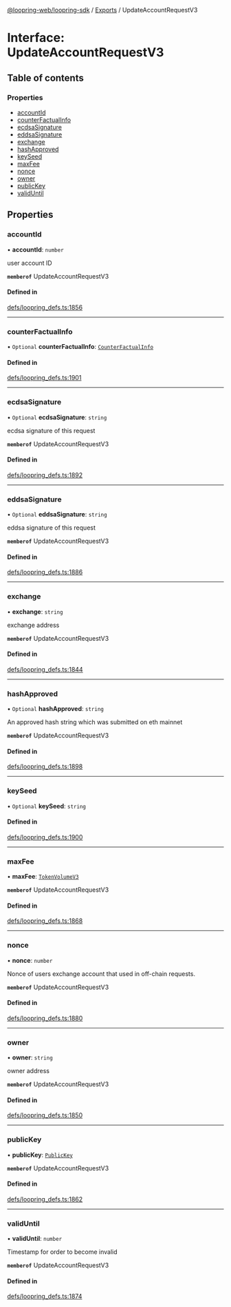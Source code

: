 [@loopring-web/loopring-sdk](../README.md) / [Exports](../modules.md) / UpdateAccountRequestV3

# Interface: UpdateAccountRequestV3

## Table of contents

### Properties

- [accountId](UpdateAccountRequestV3.md#accountid)
- [counterFactualInfo](UpdateAccountRequestV3.md#counterfactualinfo)
- [ecdsaSignature](UpdateAccountRequestV3.md#ecdsasignature)
- [eddsaSignature](UpdateAccountRequestV3.md#eddsasignature)
- [exchange](UpdateAccountRequestV3.md#exchange)
- [hashApproved](UpdateAccountRequestV3.md#hashapproved)
- [keySeed](UpdateAccountRequestV3.md#keyseed)
- [maxFee](UpdateAccountRequestV3.md#maxfee)
- [nonce](UpdateAccountRequestV3.md#nonce)
- [owner](UpdateAccountRequestV3.md#owner)
- [publicKey](UpdateAccountRequestV3.md#publickey)
- [validUntil](UpdateAccountRequestV3.md#validuntil)

## Properties

### accountId

• **accountId**: `number`

user account ID

**`memberof`** UpdateAccountRequestV3

#### Defined in

[defs/loopring_defs.ts:1856](https://github.com/Loopring/loopring_sdk/blob/5861d10/src/defs/loopring_defs.ts#L1856)

___

### counterFactualInfo

• `Optional` **counterFactualInfo**: [`CounterFactualInfo`](CounterFactualInfo.md)

#### Defined in

[defs/loopring_defs.ts:1901](https://github.com/Loopring/loopring_sdk/blob/5861d10/src/defs/loopring_defs.ts#L1901)

___

### ecdsaSignature

• `Optional` **ecdsaSignature**: `string`

ecdsa signature of this request

**`memberof`** UpdateAccountRequestV3

#### Defined in

[defs/loopring_defs.ts:1892](https://github.com/Loopring/loopring_sdk/blob/5861d10/src/defs/loopring_defs.ts#L1892)

___

### eddsaSignature

• `Optional` **eddsaSignature**: `string`

eddsa signature of this request

**`memberof`** UpdateAccountRequestV3

#### Defined in

[defs/loopring_defs.ts:1886](https://github.com/Loopring/loopring_sdk/blob/5861d10/src/defs/loopring_defs.ts#L1886)

___

### exchange

• **exchange**: `string`

exchange address

**`memberof`** UpdateAccountRequestV3

#### Defined in

[defs/loopring_defs.ts:1844](https://github.com/Loopring/loopring_sdk/blob/5861d10/src/defs/loopring_defs.ts#L1844)

___

### hashApproved

• `Optional` **hashApproved**: `string`

An approved hash string which was submitted on eth mainnet

**`memberof`** UpdateAccountRequestV3

#### Defined in

[defs/loopring_defs.ts:1898](https://github.com/Loopring/loopring_sdk/blob/5861d10/src/defs/loopring_defs.ts#L1898)

___

### keySeed

• `Optional` **keySeed**: `string`

#### Defined in

[defs/loopring_defs.ts:1900](https://github.com/Loopring/loopring_sdk/blob/5861d10/src/defs/loopring_defs.ts#L1900)

___

### maxFee

• **maxFee**: [`TokenVolumeV3`](TokenVolumeV3.md)

**`memberof`** UpdateAccountRequestV3

#### Defined in

[defs/loopring_defs.ts:1868](https://github.com/Loopring/loopring_sdk/blob/5861d10/src/defs/loopring_defs.ts#L1868)

___

### nonce

• **nonce**: `number`

Nonce of users exchange account that used in off-chain requests.

**`memberof`** UpdateAccountRequestV3

#### Defined in

[defs/loopring_defs.ts:1880](https://github.com/Loopring/loopring_sdk/blob/5861d10/src/defs/loopring_defs.ts#L1880)

___

### owner

• **owner**: `string`

owner address

**`memberof`** UpdateAccountRequestV3

#### Defined in

[defs/loopring_defs.ts:1850](https://github.com/Loopring/loopring_sdk/blob/5861d10/src/defs/loopring_defs.ts#L1850)

___

### publicKey

• **publicKey**: [`PublicKey`](PublicKey.md)

**`memberof`** UpdateAccountRequestV3

#### Defined in

[defs/loopring_defs.ts:1862](https://github.com/Loopring/loopring_sdk/blob/5861d10/src/defs/loopring_defs.ts#L1862)

___

### validUntil

• **validUntil**: `number`

Timestamp for order to become invalid

**`memberof`** UpdateAccountRequestV3

#### Defined in

[defs/loopring_defs.ts:1874](https://github.com/Loopring/loopring_sdk/blob/5861d10/src/defs/loopring_defs.ts#L1874)
